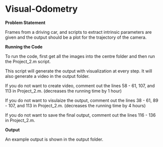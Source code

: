 # Visual-Odometry

**Problem Statement**

Frames from a driving car, and scripts to extract intrinsic parameters are given and the output should be a plot for the trajectory of the camera.

**Running the Code**

To run the code, first get all the images into the centre folder and then run the Project_2.m script.

This script will generate the output with visualization at every step. It will also generate a video in the output folder.

If you do not want to create video, comment out the lines 58 - 61, 107, and 113 in Project_2.m. (decreases the running time by 1 hour)

If you do not want to visulaize the output, comment out the lines 38 - 61, 89 - 107, and 113 in Project_2.m. (decreases the running time by 4 hours)

If you do not want to save the final output, comment out the lines 116 - 136 in Project_2.m.

**Output**

An example output is shown in the output folder.
